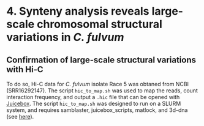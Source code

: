 # 4. Synteny analysis reveals large-scale chromosomal structural variations in *C. fulvum*

## Confirmation of large-scale structural variations with Hi-C
To do so, Hi-C data for *C. fulvum* isolate Race 5 was obtaned from NCBI (SRR16292147). The script `hic_to_map.sh` was used to map the reads, count interaction frequency, and output a `.hic` file that can be opened with [Juicebox](https://github.com/aidenlab/Juicebox/wiki/Download). The script `hic_to_map.sh` was designed to run on a SLURM system, and requires samblaster, juicebox_scripts, matlock, and 3d-dna (see [here](https://github.com/phasegenomics/juicebox_scripts)).


